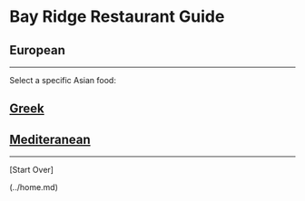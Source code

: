 # Bay Ridge Restaurant Guide
## European
---
Select a specific Asian food:
## [Greek](greek.md)
## [Mediteranean](mediteranean.md)
---
[Start Over]

(../home.md)